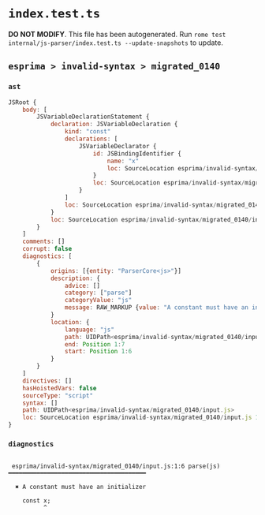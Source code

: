 # `index.test.ts`

**DO NOT MODIFY**. This file has been autogenerated. Run `rome test internal/js-parser/index.test.ts --update-snapshots` to update.

## `esprima > invalid-syntax > migrated_0140`

### `ast`

```javascript
JSRoot {
	body: [
		JSVariableDeclarationStatement {
			declaration: JSVariableDeclaration {
				kind: "const"
				declarations: [
					JSVariableDeclarator {
						id: JSBindingIdentifier {
							name: "x"
							loc: SourceLocation esprima/invalid-syntax/migrated_0140/input.js 1:6-1:7 (x)
						}
						loc: SourceLocation esprima/invalid-syntax/migrated_0140/input.js 1:6-1:7
					}
				]
				loc: SourceLocation esprima/invalid-syntax/migrated_0140/input.js 1:0-1:8
			}
			loc: SourceLocation esprima/invalid-syntax/migrated_0140/input.js 1:0-1:8
		}
	]
	comments: []
	corrupt: false
	diagnostics: [
		{
			origins: [{entity: "ParserCore<js>"}]
			description: {
				advice: []
				category: ["parse"]
				categoryValue: "js"
				message: RAW_MARKUP {value: "A constant must have an initializer"}
			}
			location: {
				language: "js"
				path: UIDPath<esprima/invalid-syntax/migrated_0140/input.js>
				end: Position 1:7
				start: Position 1:6
			}
		}
	]
	directives: []
	hasHoistedVars: false
	sourceType: "script"
	syntax: []
	path: UIDPath<esprima/invalid-syntax/migrated_0140/input.js>
	loc: SourceLocation esprima/invalid-syntax/migrated_0140/input.js 1:0-2:0
}
```

### `diagnostics`

```

 esprima/invalid-syntax/migrated_0140/input.js:1:6 parse(js) ━━━━━━━━━━━━━━━━━━━━━━━━━━━━━━━━━━━━━━━

  ✖ A constant must have an initializer

    const x;
          ^


```
